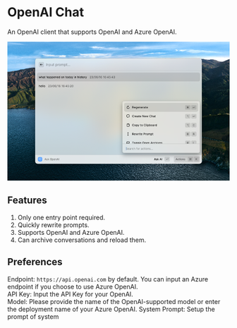 # OpenAI Chat

An OpenAI client that supports OpenAI and Azure OpenAI.

![client interface](/metadata/openai-chat-5.png)

## Features

1. Only one entry point required.
2. Quickly rewrite prompts.
3. Supports OpenAI and Azure OpenAI.
4. Can archive conversations and reload them.

## Preferences

Endpoint: `https://api.openai.com` by default. You can input an Azure endpoint if you choose to use Azure OpenAI.  
API Key: Input the API Key for your OpenAI.  
Model: Please provide the name of the OpenAI-supported model or enter the deployment name of your Azure OpenAI.
System Prompt: Setup the prompt of system